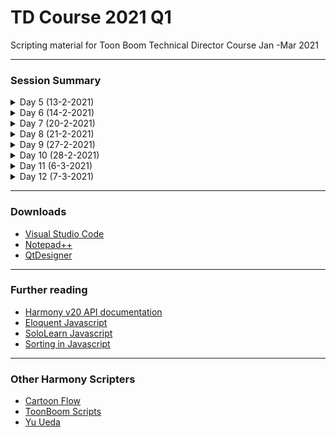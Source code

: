 # TD Course 2021 Q1
Scripting material for Toon Boom Technical Director Course Jan -Mar 2021

 - - - -
 
### Session Summary
<details>
  <summary> Day 5 (13-2-2021) </summary>
  
  1. Introduction to QtScripting in Harmony
  2. Creating a script
  3. Scripting Window , Scripting Toolbar , Message Log
  4. Storage & Sharing
  5. Debugger
  6. Github & Github Desktop
</details>

<details>
  <summary> Day 6 (14-2-2021) </summary>
  
  1. [Hello World Function](https://github.com/toon-tools/TD_Course_2021_Q1/blob/main/TD_1_helloWorld.js)
  2. Creat a Button in Scripting Toolbar
      1. add icon
      2. add tooltip
      3. add image as tooltip
  3. [Get Scene Information](https://github.com/toon-tools/TD_Course_2021_Q1/blob/main/TD_2_sceneInformation.js)
  3. [Create & write to & read from external ( .txt) file](https://github.com/toon-tools/TD_Course_2021_Q1/blob/main/TD_3_createTextFile.js)
</details>

<details>
  <summary> Day 7 (20-2-2021) </summary>
  
  1. [Get selection information]( https://github.com/toon-tools/TD_Course_2021_Q1/blob/main/TD_4_getSelectionInformation.js)
  2. [Add composite]( https://github.com/toon-tools/TD_Course_2021_Q1/commit/57e2623babb906f32d547e6423d45e0ecd41b764#diff-12735b03a1ccd141978d998b5bbc42eb636e549e72177919c92632705d8ff42a )
  3. [Add and use display](https://github.com/toon-tools/TD_Course_2021_Q1/blob/main/TD_5_addAndUseDisplay.js ) 
  
</details>

<details>
  <summary> Day 8 (21-2-2021) </summary>
  
  1. [Key Modifiers](https://github.com/toon-tools/TD_Course_2021_Q1/blob/main/TD_6_keyModifiers.js)
  2. ~~Find unconnected nodes~~
  3. [Create Custom Shortcuts](https://github.com/toon-tools/TD_Course_2021_Q1/tree/main/TD_7_customShortcuts)
  4. [Create Custom Menu Buttons](https://github.com/toon-tools/TD_Course_2021_Q1/tree/main/TD_8_customMenu)
  
</details>

<details>
  <summary> Day 9 (27-2-2021) </summary>
  
  1. [Create Custom Window UI](https://github.com/toon-tools/TD_Course_2021_Q1/tree/main/TD_9_customView)
  2. Copy Function link
  3. Expressions
  4. Master Controllers Introduction
  
</details>

<details>
  <summary> Day 10 (28-2-2021) </summary>
  
  1. Create asset for use with master controller ( mug filling up )
  2. Master controller for existing 360 rig with mouthshapes
  
</details>

<details>
  <summary> Day 11 (6-3-2021) </summary>
  
  1. Create own Script master controller
  
</details>

<details>
  <summary> Day 12 (7-3-2021) </summary>
  
  1. Create a scripted drawing tool
  
</details>

 - - - -
 
### Downloads
* [Visual Studio Code](https://code.visualstudio.com/Download)
* [Notepad++](https://notepad-plus-plus.org/downloads/)
* [QtDesigner](https://build-system.fman.io/qt-designer-download)

 - - - -
 
### Further reading
* [Harmony v20 API documentation](https://docs.toonboom.com/help/harmony-20/scripting/script/index.html)
* [Eloquent Javascript](https://eloquentjavascript.net/)
* [SoloLearn Javascript](https://www.sololearn.com/learning/1024)
* [Sorting in Javascript](https://developer.mozilla.org/en-US/docs/Web/JavaScript/Reference/Global_Objects/Array/sort)

 - - - -
 
### Other Harmony Scripters
* [Cartoon Flow](http://www.cartoonflow.com/)
* [ToonBoom Scripts](https://toonboomscripts.com/)
* [Yu Ueda](http://raindropmoment.com/harmony-script/)
